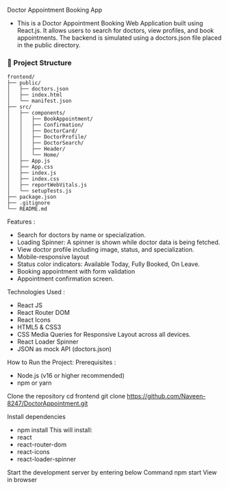 Doctor Appointment Booking App
- This is a Doctor Appointment Booking Web Application built using React.js. It allows users to search for doctors, view profiles, and book appointments. The backend is simulated using a doctors.json file placed in the public directory. 

### 📁 Project Structure

```
frontend/
├── public/
│   ├── doctors.json
│   ├── index.html
│   └── manifest.json
├── src/
│   ├── components/
│   │   ├── BookAppointment/
│   │   ├── Confirmation/
│   │   ├── DoctorCard/
│   │   ├── DoctorProfile/
│   │   ├── DoctorSearch/
│   │   ├── Header/
│   │   └── Home/
│   ├── App.js
│   ├── App.css
│   ├── index.js
│   ├── index.css
│   ├── reportWebVitals.js
│   └── setupTests.js
├── package.json
├── .gitignore
└── README.md
```



Features :
- Search for doctors by name or specialization.
- Loading Spinner: A spinner is shown while doctor data is being fetched.
- View doctor profile including image, status, and specialization.
- Mobile-responsive layout
- Status color indicators: Available Today, Fully Booked, On Leave.
- Booking appointment with form validation
- Appointment confirmation screen.



Technologies Used :
- React JS
- React Router DOM
- React Icons
- HTML5 & CSS3
- CSS Media Queries for Responsive Layout across all devices.
- React Loader Spinner
- JSON as mock API (doctors.json)


How to Run the Project:
Prerequisites :
- Node.js (v16 or higher recommended)
- npm or yarn

Clone the repository
cd frontend
git clone https://github.com/Naveen-8247/DoctorAppointment.git


Install dependencies
- npm install 
This will install:
- react
- react-router-dom
- react-icons
- react-loader-spinner


Start the development server by entering below Command 
npm start
View in browser

